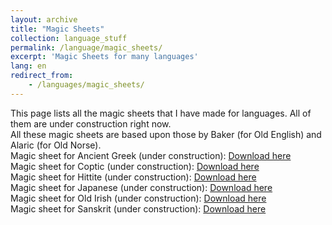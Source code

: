 ```yaml
---
layout: archive
title: "Magic Sheets"
collection: language_stuff
permalink: /language/magic_sheets/
excerpt: 'Magic Sheets for many languages'
lang: en
redirect_from: 
    - /languages/magic_sheets/
---
```

This page lists all the magic sheets that I have made for languages. All of them are under construction right now. <br>
All these magic sheets are based upon those by Baker (for Old English) and Alaric (for Old Norse).<br>
Magic sheet for Ancient Greek (under construction): 
[Download here](https://argilfea.github.io/philippethemedicalphysicist.github.io/files/Ancient_Greek_Magic_Sheet_v1.pdf)<br>
Magic sheet for Coptic (under construction): 
[Download here](https://argilfea.github.io/philippethemedicalphysicist.github.io/files/Coptic_Magic_Sheet_v4.pdf)<br>
Magic sheet for Hittite (under construction): 
[Download here](https://argilfea.github.io/philippethemedicalphysicist.github.io/files/Hittite_Magic_Sheet_v2.pdf)<br>
Magic sheet for Japanese (under construction): 
[Download here](https://argilfea.github.io/philippethemedicalphysicist.github.io/files/Japanese_Magic_Sheet_v1.pdf)<br>
Magic sheet for Old Irish (under construction): 
[Download here](https://argilfea.github.io/philippethemedicalphysicist.github.io/files/Old_Irish_Magic_Sheet_v1.pdf)<br>
Magic sheet for Sanskrit (under construction): 
[Download here](https://argilfea.github.io/philippethemedicalphysicist.github.io/files/Sanskrit_Magic_Sheet_v3.pdf)<br>

